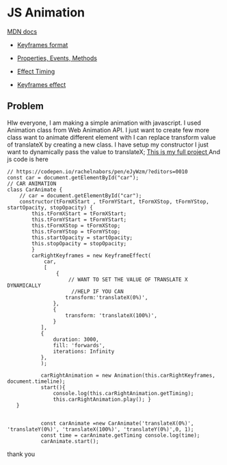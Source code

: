 # JS Animation 

[MDN docs](https://developer.mozilla.org/en-US/docs/Web/API/Element/animate)

 - [Keyframes format](https://developer.mozilla.org/en-US/docs/Web/API/Web_Animations_API/Keyframe_Formats)

 - [Properties, Events, Methods](https://developer.mozilla.org/en-US/docs/Web/API/Animation)

 - [Effect Timing](https://developer.mozilla.org/en-US/docs/Web/API/EffectTiming)

 - [Keyframes effect](https://developer.mozilla.org/en-US/docs/Web/API/KeyframeEffect)



 ## Problem


 Hlw everyone, I am making a simple animation with javascript. I used Animation class from Web Animation API. I just want to create few more class want to animate different element with I can replace transform value of translateX by creating a new class. I have setup my constructor I just want to dynamically pass the value to translateX; [This is my full project ](https://codepen.io/mdsamsuzzohashayon/pen/XWWgRZg) And js code is here 

 
 ``` 
 // https://codepen.io/rachelnabors/pen/eJyWzm/?editors=0010 
 const car = document.getElementById("car"); 
 // CAR ANIMATION 
 class CarAnimate { 
     // car = document.getElementById("car"); 
     constructor(tFormXStart , tFormYStart, tFormXStop, tFormYStop, startOpacity, stopOpacity) { 
         this.tFormXStart = tFormXStart; 
         this.tFormYStart = tFormYStart; 
         this.tFormXStop = tFormXStop; 
         this.tFormYStop = tFormYStop; 
         this.startOpacity = startOpacity; 
         this.stopOpacity = stopOpacity; 
         } 
         carRightKeyframes = new KeyframeEffect( 
             car, 
             [ 
                 { 
                     // WANT TO SET THE VALUE OF TRANSLATE X DYNAMICALLY
                      //HELP IF YOU CAN 
                    transform:'translateX(0%)', 
                }, 
                { 
                    transform: 'translateX(100%)',
                } 
            ], 
            { 
                duration: 3000, 
                fill: 'forwards', 
                iterations: Infinity 
            }, 
            ); 
            
            carRightAnimation = new Animation(this.carRightKeyframes, document.timeline); 
            start(){ 
                console.log(this.carRightAnimation.getTiming); 
                this.carRightAnimation.play(); }
    }
    
     
            const carAnimate =new CarAnimate('translateX(0%)', 'translateY(0%)', 'translateX(100%)', 'translateY(0%)',0, 1); 
            const time = carAnimate.getTiming console.log(time); 
            carAnimate.start(); 
 ``` 

 thank you

